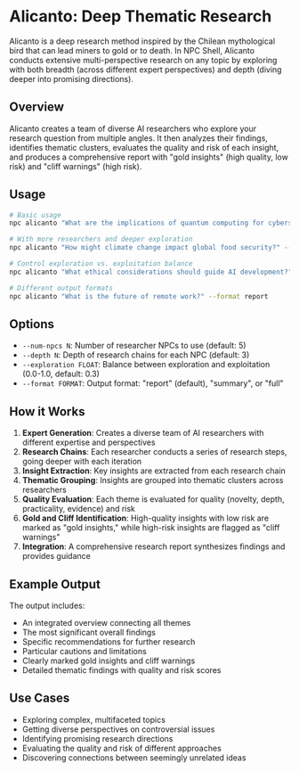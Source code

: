 # Alicanto: Deep Thematic Research

Alicanto is a deep research method inspired by the Chilean mythological bird that can lead miners to gold or to death. In NPC Shell, Alicanto conducts extensive multi-perspective research on any topic by exploring with both breadth (across different expert perspectives) and depth (diving deeper into promising directions).

## Overview

Alicanto creates a team of diverse AI researchers who explore your research question from multiple angles. It then analyzes their findings, identifies thematic clusters, evaluates the quality and risk of each insight, and produces a comprehensive report with "gold insights" (high quality, low risk) and "cliff warnings" (high risk).

## Usage

```bash
# Basic usage
npc alicanto "What are the implications of quantum computing for cybersecurity?"

# With more researchers and deeper exploration
npc alicanto "How might climate change impact global food security?" --num-npcs 8 --depth 5

# Control exploration vs. exploitation balance
npc alicanto "What ethical considerations should guide AI development?" --exploration 0.5

# Different output formats
npc alicanto "What is the future of remote work?" --format report
```

## Options

- `--num-npcs N`: Number of researcher NPCs to use (default: 5)
- `--depth N`: Depth of research chains for each NPC (default: 3)
- `--exploration FLOAT`: Balance between exploration and exploitation (0.0-1.0, default: 0.3)
- `--format FORMAT`: Output format: "report" (default), "summary", or "full"

## How it Works

1. **Expert Generation**: Creates a diverse team of AI researchers with different expertise and perspectives
2. **Research Chains**: Each researcher conducts a series of research steps, going deeper with each iteration
3. **Insight Extraction**: Key insights are extracted from each research chain
4. **Thematic Grouping**: Insights are grouped into thematic clusters across researchers
5. **Quality Evaluation**: Each theme is evaluated for quality (novelty, depth, practicality, evidence) and risk
6. **Gold and Cliff Identification**: High-quality insights with low risk are marked as "gold insights," while high-risk insights are flagged as "cliff warnings"
7. **Integration**: A comprehensive research report synthesizes findings and provides guidance

## Example Output

The output includes:
- An integrated overview connecting all themes
- The most significant overall findings
- Specific recommendations for further research
- Particular cautions and limitations
- Clearly marked gold insights and cliff warnings
- Detailed thematic findings with quality and risk scores

## Use Cases

- Exploring complex, multifaceted topics
- Getting diverse perspectives on controversial issues
- Identifying promising research directions
- Evaluating the quality and risk of different approaches
- Discovering connections between seemingly unrelated ideas